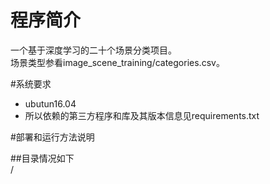 # 程序简介
一个基于深度学习的二十个场景分类项目。  
场景类型参看image_scene_training/categories.csv。


#系统要求
* ubutun16.04
* 所以依赖的第三方程序和库及其版本信息见requirements.txt

#部署和运行方法说明

##目录情况如下  
/


